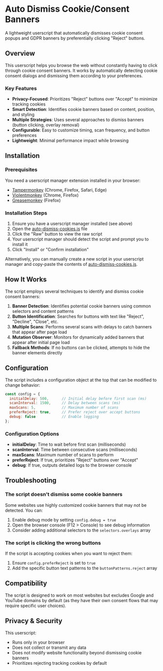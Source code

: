 # Auto Dismiss Cookie/Consent Banners

A lightweight userscript that automatically dismisses cookie consent popups and GDPR banners by preferentially clicking "Reject" buttons.

## Overview

This userscript helps you browse the web without constantly having to click through cookie consent banners. It works by automatically detecting cookie consent dialogs and dismissing them according to your preferences.

### Key Features

- **Privacy-Focused**: Prioritizes "Reject" buttons over "Accept" to minimize tracking cookies
- **Smart Detection**: Identifies cookie banners based on content, position, and styling
- **Multiple Strategies**: Uses several approaches to dismiss banners (button clicking, overlay removal)
- **Configurable**: Easy to customize timing, scan frequency, and button preferences
- **Lightweight**: Minimal performance impact while browsing

## Installation

### Prerequisites

You need a userscript manager extension installed in your browser:

- [Tampermonkey](https://www.tampermonkey.net/) (Chrome, Firefox, Safari, Edge)
- [Violentmonkey](https://violentmonkey.github.io/) (Chrome, Firefox)
- [Greasemonkey](https://addons.mozilla.org/en-US/firefox/addon/greasemonkey/) (Firefox)

### Installation Steps

1. Ensure you have a userscript manager installed (see above)
2. Open the [auto-dismiss-cookies.js](auto-dismiss-cookies.js) file
3. Click the "Raw" button to view the raw script
4. Your userscript manager should detect the script and prompt you to install it
5. Click "Install" or "Confirm installation"

Alternatively, you can manually create a new script in your userscript manager and copy-paste the contents of [auto-dismiss-cookies.js](auto-dismiss-cookies.js).

## How It Works

The script employs several techniques to identify and dismiss cookie consent banners:

1. **Banner Detection**: Identifies potential cookie banners using common selectors and content patterns
2. **Button Identification**: Searches for buttons with text like "Reject", "Decline", "Close", etc.
3. **Multiple Scans**: Performs several scans with delays to catch banners that appear after page load
4. **Mutation Observer**: Monitors for dynamically added banners that appear after initial page load
5. **Fallback Methods**: If no buttons can be clicked, attempts to hide the banner elements directly

## Configuration

The script includes a configuration object at the top that can be modified to change behavior:

```javascript
const config = {
  initialDelay: 500,      // Initial delay before first scan (ms)
  scanInterval: 1500,     // Delay between scans (ms)
  maxScans: 5,            // Maximum number of scans
  preferReject: true,     // Prefer reject over accept buttons
  debug: false            // Enable logging
};
```

### Configuration Options

- **initialDelay**: Time to wait before first scan (milliseconds)
- **scanInterval**: Time between consecutive scans (milliseconds)
- **maxScans**: Maximum number of scans to perform
- **preferReject**: If true, prioritizes "Reject" buttons over "Accept"
- **debug**: If true, outputs detailed logs to the browser console

## Troubleshooting

### The script doesn't dismiss some cookie banners

Some websites use highly customized cookie banners that may not be detected. You can:

1. Enable debug mode by setting `config.debug = true`
2. Open the browser console (F12 > Console) to see debug information
3. Consider adding additional selectors to the `selectors.overlays` array

### The script is clicking the wrong buttons

If the script is accepting cookies when you want to reject them:

1. Ensure `config.preferReject` is set to `true`
2. Add the specific button text patterns to the `buttonPatterns.reject` array

## Compatibility

The script is designed to work on most websites but excludes Google and YouTube domains by default (as they have their own consent flows that may require specific user choices).

## Privacy & Security

This userscript:
- Runs only in your browser
- Does not collect or transmit any data
- Does not modify website functionality beyond dismissing cookie banners
- Prioritizes rejecting tracking cookies by default